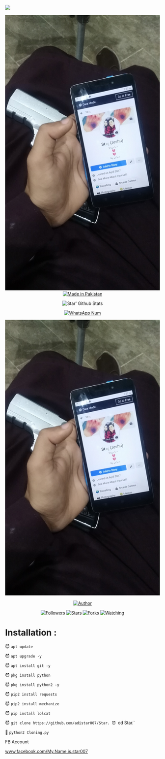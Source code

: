 ![](https://img.shields.io/badge/AdiStar-Star-orange?style=for-the-badge&logo=python.svg) 
<p align="center">
<img src="IMG_20200406_192815 1.jpg">
<a href="#"><img title="Made in Pakistan" src="https://img.shields.io/badge/MADE%20IN-Pakistan-green?colorA=%23ff0000&colorB=%23017e40&style=for-the-badge"></a>
</p>
<p align="center">
  <img alt="Star' Github Stats" src="https://github-readme-stats.vercel.app/api?username=lovehacker404&show_icons=true&include_all_commits=true&hide_border=true" />
<!--  <img alt="profile pic" width="195px" src="https://avatars2.githubusercontent.com/u/26059688?s=460&u=d41b000a62eab50d000c3da604d151cec27bd850&v=4" />  -->
<!--  <img src="https://github-readme-stats.anuraghazra1.vercel.app/api/top-langs/?username=Adistar404&hide=ruby,perl&hide_border=true" />  -->
</p>
<p align="center">
<a href="#"><img title="WhatsApp Num" src="https://img.shields.io/badge/WhatsApp%20Num-03313394006-green?colorA=%23ff0000&colorB=%23017e40&style=for-the-badge"></a>
</p>
<p align="center">
<img src="IMG_20200406_192815 1.jpg">
<p align="center">
<p align="center">
<a href="https://github.com/Adistar007"><img title="Author" src="https://img.shields.io/badge/Author-Adistar007-red.svg?style=for-the-badge&logo=github"></a>
</p>
<p align="center">
<a href="https://github.com/Adistar007/followers"><img title="Followers" src="https://img.shields.io/github/followers/Adistar007?color=blue&style=flat-square"></a>
<a href="https://github.com/Adistar007/World/stargazers/"><img title="Stars" src="https://img.shields.io/github/stars/Adistar007/World?color=red&style=flat-square"></a>
<a href="https://github.com/Adistar007/World/network/members"><img title="Forks" src="https://img.shields.io/github/forks/Adistar007/World?color=red&style=flat-square"></a>
<a href="https://github.com/Adistar007/World/watchers"><img title="Watching" src="https://img.shields.io/github/watchers/Adistar007/World?label=Watchers&color=blue&style=flat-square"></a>
</p>

# Installation :


😈 `apt update`

😈 `apt upgrade -y`

😈 `apt install git -y`

😈 `pkg install python`

😈 `pkg install python2 -y`

😈 `pip2 install requests`

😈 `pip2 install mechanize`

😈 `pip install lolcat`

😈 `git clone https://github.com/adistar007/Star.
😈 `cd Star.`

👾 `python2 Cloning.py`

FB Account

www.facebook.com/My.Name.is.star007

